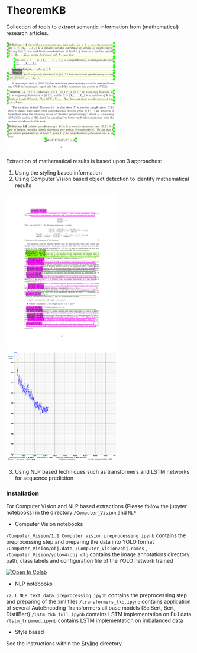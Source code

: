 # TheoremKB

Collection of tools to extract semantic information from (mathematical) research articles.

<img src="assets/multi-t-3.png" width="300">

Extraction of mathematical results is based upon 3 approaches:

1. Using the styling based information
2. Using Computer Vision based object detection to identify mathematical results

<img src="assets/res-tkb-data-416-multi.png" width="300"> <img src="assets/tkb-data-416-unified.png" width="300"> 

3. Using NLP based techniques such as transformers and LSTM networks for sequence prediction

### Installation

For Computer Vision and NLP based extractions (Please follow the jupyter notebooks) in the directory 
`/Computer_Vision` and `NLP`

- Computer Vision notebooks

`/Computer_Vision/1.1 Computer vision preprocessing.ipynb` contains the preprocessing step and preparing the data into YOLO format
`/Computer_Vision/obj.data`, `/Computer_Vision/obj.names` , `/Computer_Vision/yolov4-obj.cfg` contains the image annotations directory path, class labels and configuration file of the YOLO network trained

[![Open In Colab](https://colab.research.google.com/assets/colab-badge.svg)](https://github.com/PierreSenellart/theoremkb/blob/master/Computer_Vision/running_a_pretrained_model_on_Colab.ipynb)

- NLP notebooks

`/2.1 NLP text data preprocessing.ipynb` contains the preprocessing step and preparing of the xml files
`/transformers_tkb.ipynb` contains application of several AutoEncoding Transformers all base models (SciBert, Bert, DistilBert)
`/lstm_tkb_full.ipynb` contains LSTM implementation on Full data
`/lstm_trimmed.ipynb` contains LSTM implementation on imbalanced data

- Style based

See the instructions within the [Styling](Styling) directory.
